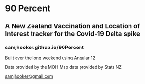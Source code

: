 # 90 Percent

## A New Zealand Vaccination and Location of Interest tracker for the Covid-19 Delta spike

### samjhooker.github.io/90Percent

Built over the long weekend using Angular 12

Data provided by the MOH
Map data provided by Stats NZ

samjhooker@gmail.com